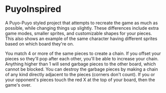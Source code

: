 # PuyoInspired

A Puyo-Puyo styled project that attempts to recreate the game as much as possible, while changing things up slightly.
These differences include extra game modes, smaller sprites, and customizable shapes for your pieces. This also shows an example of the same character having different sprites based on which board they're on.

You match 4 or more of the same pieces to create a chain. If you offset your pieces so they'll pop after each other, you'll be able to increase your chain. Anything higher than 1 will send garbage pieces to the other board, which cannot be blocked. You can destroy the garbage pieces by making a chain of any kind directly adjacent to the pieces (corners don't count). If you or your opponent's pieces touch the red X at the top of your board, then the game's over.
